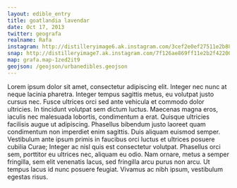 ```yaml
---
layout: edible_entry
title: goatlandia lavendar
date: Oct 17, 2013
twitter: geografa
realname: Rafa
instagram: http://distilleryimage6.ak.instagram.com/3cef2e0ef27511e2b88d22000a1fd1dd_7.jpg
snap: http://distilleryimage7.ak.instagram.com/7f126ae869ff11e2b2f422000a9f1255_7.jpg
map: grafa.map-1zed2it9
geojson: /geojson/urbanedibles.geojson
---
```

Lorem ipsum dolor sit amet, consectetur adipiscing elit. Integer nec nunc at neque lacinia pharetra. Integer tempus sagittis metus, eu volutpat justo cursus nec. Fusce ultrices orci sed ante vehicula et commodo dolor ultricies. In tincidunt volutpat sem dictum luctus. Maecenas magna eros, iaculis nec malesuada lobortis, condimentum a erat. Quisque ultricies facilisis augue ut adipiscing. Phasellus bibendum justo laoreet quam condimentum non imperdiet enim sagittis. Duis aliquam euismod semper. Vestibulum ante ipsum primis in faucibus orci luctus et ultrices posuere cubilia Curae; Integer ac nisl quis est consectetur volutpat. Phasellus orci sem, porttitor eu ultrices nec, aliquam eu odio. Nam ornare, metus a semper fringilla, sem elit venenatis lacus, sed fringilla arcu purus non arcu. Ut tempus lacus id nunc posuere feugiat. Vivamus ac nibh ipsum, vestibulum egestas risus.